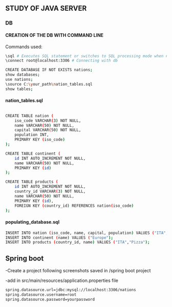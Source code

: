 ## STUDY OF JAVA SERVER

### DB

#### CREATION OF THE DB WITH COMMAND LINE

Commands used:
```sh
\sql # Executes SQL statement or switches to SQL processing mode when no statement is given.
\connect root@localhost:3306 # Connecting with db 

CREATE DATABASE IF NOT EXISTS nations;
show databases;
use nations;
\source C:\your_path\nation_tables.sql
show tables;
```

#### nation_tables.sql
```sh

CREATE TABLE nation ( 
    iso_code VARCHAR(3) NOT NULL,
    name VARCHAR(50) NOT NULL,
    capital VARCHAR(50) NOT NULL,
    population INT,
    PRIMARY KEY (iso_code)
);

CREATE TABLE continent (
    id INT AUTO_INCREMENT NOT NULL,
    name VARCHAR(50) NOT NULL,
    PRIMARY KEY (id)
);

CREATE TABLE products (
    id INT AUTO_INCREMENT NOT NULL,
    country_id VARCHAR(3) NOT NULL,
    name VARCHAR(50) NOT NULL,
    PRIMARY KEY (id),
    FOREIGN KEY (country_id) REFERENCES nation(iso_code)
);

```

#### populating_database.sql
```sh
INSERT INTO nation (iso_code, name, capital, population) VALUES ("ITA","Italy","Rome", 60360000);
INSERT INTO continent (name) VALUES ("Europe");
INSERT INTO products (country_id, name) VALUES ("ITA","Pizza");
```

## Spring boot

-Create a project following screenshots saved in /spring boot project  

-add in src/main/resources/application.properties file   
```sh
spring.datasource.url=jdbc:mysql://localhost:3306/nations
spring.datasource.username=root
spring.datasource.password=yourpassword
```